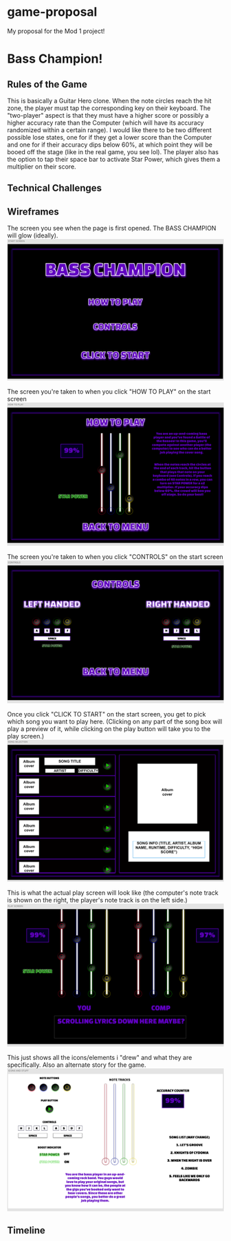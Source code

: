 # game-proposal
My proposal for the Mod 1 project!

# Bass Champion!

## Rules of the Game
This is basically a Guitar Hero clone. When the note circles reach the hit zone, the player must tap the corresponding key on their keyboard. The "two-player" aspect is that they must have a higher score or possibly a higher accuracy rate than the Computer (which will have its accuracy randomized within a certain range). I would like there to be two different possible lose states, one for if they get a lower score than the Computer and one for if their accuracy dips below 60%, at which point they will be booed off the stage (like in the real game, you see lol). The player also has the option to tap their space bar to activate Star Power, which gives them a multiplier on their score.
## Technical Challenges


## Wireframes 
The screen you see when the page is first opened. The BASS CHAMPION will glow (ideally).
![](./wireframes/start-screen.png)


The screen you're taken to when you click "HOW TO PLAY" on the start screen
![](./wireframes/how-to-play.png)

The screen you're taken to when you click "CONTROLS" on the start screen
![](./wireframes/controls-screen.png)

Once you click "CLICK TO START" on the start screen, you get to pick which song you want to play here. (Clicking on any part of the song box will play a preview of it, while clicking on the play button will take you to the play screen.)
![](./wireframes/song-selection.png)

This is what the actual play screen will look like (the computer's note track is shown on the right, the player's note track is on the left side.)
![](./wireframes/play-screen.png)

This just shows all the icons/elements i "drew" and what they are specifically. Also an alternate story for the game.
![](./wireframes/icons-and-such.png)

## Timeline
